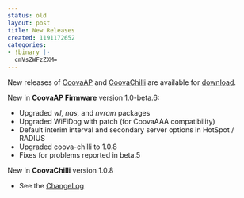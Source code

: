 ```yaml
---
status: old
layout: post
title: New Releases
created: 1191172652
categories:
- !binary |-
  cmVsZWFzZXM=
---
```

New releases of <a href="/CoovaAP">CoovaAP</a> and <a href="/CoovaChilli">CoovaChilli</a> are available for <a href="/Download">download</a>.

New in <strong>CoovaAP Firmware</strong> version 1.0-beta.6:
<ul>
	<li>Upgraded <em>wl</em>, <em>nas</em>, and <em>nvram</em> packages</li>
	<li>Upgraded WiFiDog with patch (for CoovaAAA compatibility)</li>
	<li>Default interim interval and secondary server options in HotSpot / RADIUS</li>
	<li>Upgraded coova-chilli to 1.0.8</li>
	<li>Fixes for problems reported in beta.5</li>
</ul>
New in <strong>CoovaChilli</strong> version 1.0.8
<ul>
	<li>See the <a href="/CoovaChilli/ChangeLog">ChangeLog</a></li>
</ul>
